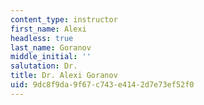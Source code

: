 ```yaml
---
content_type: instructor
first_name: Alexi
headless: true
last_name: Goranov
middle_initial: ''
salutation: Dr.
title: Dr. Alexi Goranov
uid: 9dc8f9da-9f67-c743-e414-2d7e73ef52f0
---
```

